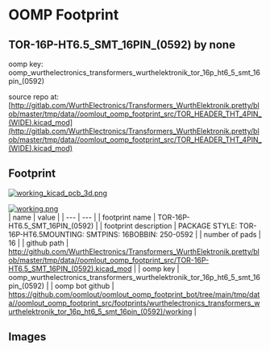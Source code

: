 # OOMP Footprint  
## TOR-16P-HT6.5_SMT_16PIN_(0592)  by none  
  
oomp key: oomp_wurthelectronics_transformers_wurthelektronik_tor_16p_ht6_5_smt_16pin_(0592)  
  
source repo at: [http://gitlab.com/WurthElectronics/Transformers_WurthElektronik.pretty/blob/master/tmp/data//oomlout_oomp_footprint_src/TOR_HEADER_THT_4PIN_(WIDE).kicad_mod](http://gitlab.com/WurthElectronics/Transformers_WurthElektronik.pretty/blob/master/tmp/data//oomlout_oomp_footprint_src/TOR_HEADER_THT_4PIN_(WIDE).kicad_mod)  
## Footprint  
  
[![working_kicad_pcb_3d.png](working_kicad_pcb_3d_600.png)](working_kicad_pcb_3d.png)  
  
[![working.png](working_600.png)](working.png)  
| name | value | 
| --- | --- | 
| footprint name | TOR-16P-HT6.5_SMT_16PIN_(0592) | 
| footprint description | PACKAGE STYLE: TOR-16P-HT6.5MOUNTING: SMTPINS: 16BOBBIN: 250-0592 | 
| number of pads | 16 | 
| github path | http://github.com/WurthElectronics/Transformers_WurthElektronik.pretty/blob/master/tmp/data//oomlout_oomp_footprint_src/TOR-16P-HT6.5_SMT_16PIN_(0592).kicad_mod | 
| oomp key | oomp_wurthelectronics_transformers_wurthelektronik_tor_16p_ht6_5_smt_16pin_(0592) | 
| oomp bot github | https://github.com/oomlout/oomlout_oomp_footprint_bot/tree/main/tmp/data//oomlout_oomp_footprint_src/footprints/wurthelectronics_transformers_wurthelektronik_tor_16p_ht6_5_smt_16pin_(0592)/working | 
## Images  
